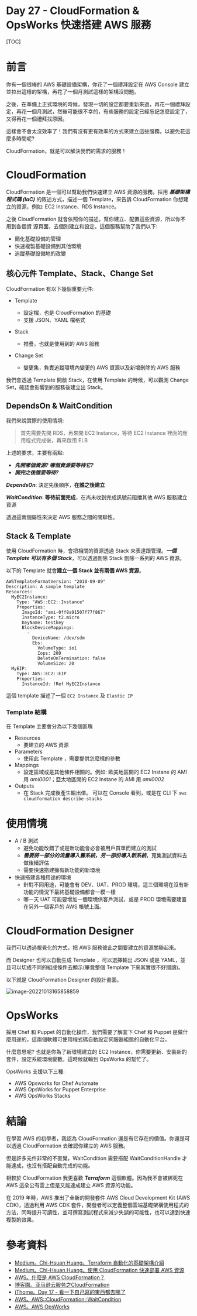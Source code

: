 # Day 27 - CloudFormation & OpsWorks 快速搭建 AWS 服務

[TOC]

# 前言

你有一個很棒的 AWS 基礎設備架構，你花了一個禮拜設定在 AWS Console 建立並拉出這樣的架構，再花了一個月測試這樣的架構沒問題。

之後，在準備上正式環境的時候，發現一切的設定都要重新來過，再花一個禮拜設定，再花一個月測試，然後可能很不幸的，有些服務的設定已經忘記怎麼設定了，又得再花一個禮拜找原因。

這樣會不會太沒效率了！我們有沒有更有效率的方式來建立這些服務，以避免花這麼多時間呢?

CloudFormation，就是可以解決我們的需求的服務！





# CloudFormation

CloudFormation 是一個可以幫助我們快速建立 AWS 資源的服務。採用 ***基礎架構程式碼 (IaC)*** 的敘述方式，描述一個 Template，來告訴 CloudFormation 你想建立的資源，例如: EC2 Instance、RDS Instance。

之後 CloudFormation 就會依照你的描述，幫你建立、配置這些資源，所以你不用到各個資 源頁面，去個別建立和設定。這個服務幫助了我們以下:

- 簡化基礎設備的管理
- 快速複製基礎設備到其他環境
- 追蹤基礎設備地的改變





## 核心元件 Template、Stack、Change Set

CloudFormation 有以下幾個重要元件:

- Template
  - 設定檔，也是 CloudFormation 的基礎
  - 支援 JSON、YAML 檔格式

- Stack
  - 推疊，也就是使用到的 AWS 服務

- Change Set
  - 變更集，負責追蹤環境內變更的 AWS 資源以及新增刪除的 AWS 服務




我們會透過 Template 開啟 Stack，在使用 Template 的時候，可以觀測 Change Set，確認會影響到的服務後建立出 Stack。



## DependsOn  & WaitCondition  

我們來說實際的使用情境:

> 首先需要先開 RDS，再來開 EC2 Instance，等待 EC2 Instance 裡面的應用程式完成後，再來啟用 ELB



上述的要求，主要有兩點: 

- ***先開哪個資源? 哪個資源要等待它?***
- ***開完之後誰要等待?***



***DependsOn***:  決定先後順序，**在誰之後建立**

***WaitCondition***:  **等待前面完成**，在尚未收到完成訊號前阻擋其他 AWS 服務建立資源 

透過這兩個屬性來決定 AWS 服務之間的關聯性。





## Stack & Template 

使用 CloudFormation 時，會把相關的資源透過 Stack 來表達跟管理。***一個 Template 可以有多個 Stack***，可以透過刪除 Stack 刪除一系列的 AWS 資源。



以下的 Template 就會**建立一個 Stack 並有兩個 AWS 資源**。


```
AWSTemplateFormatVersion: "2010-09-09"
Description: A sample template
Resources:
  MyEC2Instance:
    Type: "AWS::EC2::Instance"
    Properties: 
      ImageId: "ami-0ff8a91507f77f867"
      InstanceType: t2.micro
      KeyName: testkey
      BlockDeviceMappings:
        -
          DeviceName: /dev/sdm
          Ebs:
            VolumeType: io1
            Iops: 200
            DeleteOnTermination: false
            VolumeSize: 20
  MyEIP:
    Type: AWS::EC2::EIP
    Properties:
      InstanceId: !Ref MyEC2Instance
```

這個 template 描述了一個 `EC2 Instance` 及 `Elastic IP`



### Template 結構

在 Template 主要會分為以下幾個區塊

- Resources
  - 要建立的 AWS 資源
- Parameters
  - 使用此 Template ，需要提供怎麼樣的參數
- Mappings
  - 設定區域或是其他條件相關的。例如: 歐美地區開的 EC2 Instane 的 AMI 用 *ami0001*；亞太地區開的 EC2 Instane 的 AMI 用 *ami0002*
- Outputs
  - 在 Stack 完成後產生輸出值。 可以在 Console 看到，或是在 CLI 下 `aws cloudformation describe-stacks`





# 使用情境

- A / B 測試
  - 避免功能改錯了或是新功能會必會被用戶買單而建立的測試
  - ***需要將一部分的流量導入舊系統，另一部份導入新系統***，蒐集測試資料去做後續評估
  - 需要快速搭建擁有新功能的新環境
- 快速搭建各種用途的環境
  - 針對不同用途，可能會有 DEV、UAT、PROD 環境，這三個環境在沒有新功能的情況下最終基礎設備都會一模一樣
  - 哪一天 UAT 可能要增加一個環境供客戶測試，或是 PROD 環境需要建置在另外一個客戶的 AWS 帳號上面。




# CloudFormation Designer

我們可以透過視覺化的方式，把 AWS 服務彼此之間要建立的資源關聯起來。

而 Designer 也可以自動生成 Template ，可以選擇輸出 JSON 或是 YAML，並且可以切成不同的組成條件去顯示(畢竟整個 Template 下來其實很不好閱讀)。

以下就是 CloudFormation Designer 的設計畫面。

![image-20221013165858859](https://raw.githubusercontent.com/kenhong4134/blog-for-it/main/content/posts/iThome%20%E9%90%B5%E4%BA%BA%E8%B3%BD/2022/images/AWS-CloudFormation-Designer.png)





# OpsWorks

採用 Chef 和 Puppet 的自動化操作，我們需要了解宜下 Chef 和 Puppet 是做什麼用途的，這兩個軟體可使用程式碼自動設定伺服器組態的自動化平台。

什麼意思呢? 也就是你為了新環境建立的 EC2 Instance，你需要更新、安裝新的套件，設定系統環境變數。這時候就輪到 OpsWorks 的幫忙了。

OpsWorks 支援以下三種:

- AWS Opsworks for Chef Automate
- AWS OpsWorks for Puppet Enterprise 
- AWS OpsWorks Stacks



# 結論

在學習 AWS 的初學者，我認為 CloudFormation 還是有它存在的價值。你還是可以透過 CloudFormation 去確認你建立的 AWS 服務。

但是許多元件非常的不直覺，WaitCondition  需要搭配 WaitConditionHandle 才能達成，也沒有搭配自動完成的功能。

相較於 CloudFormation 我更喜歡 ***Terraform*** 這個軟體。因為我不會被綁死在 AWS 這朵公有雲上但是又能達成建立 AWS 資源的功能。

在 2019 年時，AWS 推出了全新的開發套件 AWS Cloud Development Kit (AWS CDK)，透過利用 AWS CDK 套件，開發者可以定義整個雲端基礎架構使用程式的方法，同時提升可讀性，並可撰寫測試程式來減少失誤的可能性，也可以達到快速複製的效果。



# 參考資料

- [Medium。Chi-Hsuan Huang。Terraform 自動化的基礎架構介紹](https://medium.com/@chihsuan/terraform-%E8%87%AA%E5%8B%95%E5%8C%96%E7%9A%84%E5%9F%BA%E7%A4%8E%E6%9E%B6%E6%A7%8B%E4%BB%8B%E7%B4%B9-f827e8975e98)
- [Medium。Chi-Hsuan Huang。使用 CloudFormation 快速部署 AWS 資源](https://medium.com/@chihsuan/cloudformation-%E5%BF%AB%E9%80%9F%E5%BB%BA%E7%AB%8B-aws-%E8%B3%87%E6%BA%90-d3378b096249)
- [AWS。什麼是 AWS CloudFormation？](https://docs.aws.amazon.com/zh_tw/AWSCloudFormation/latest/UserGuide/Welcome.html)
- [博客園。亚马逊云服务之CloudFormation](https://www.cnblogs.com/huang0925/p/3384596.html)
- [iThome。Day 17 - 看一下自己寫的東西都去哪了](https://ithelp.ithome.com.tw/articles/10223505)
- [AWS。AWS::CloudFormation::WaitCondition](https://docs.aws.amazon.com/zh_tw/AWSCloudFormation/latest/UserGuide/aws-properties-waitcondition.html)
- [AWS。AWS OpsWorks](https://aws.amazon.com/tw/opsworks/)

